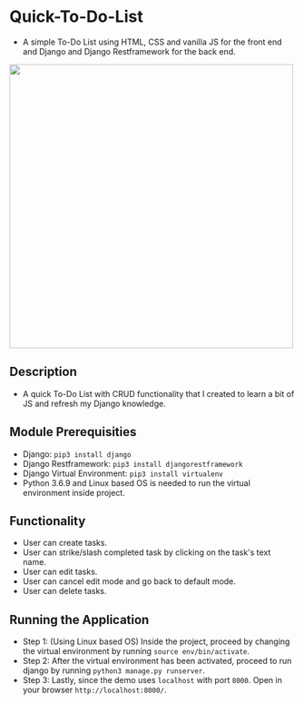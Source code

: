 # Quick-To-Do-List
- A simple To-Do List using HTML, CSS and vanilla JS for the front end and Django and Django Restframework for the back end.
<img src="https://user-images.githubusercontent.com/35089063/77045284-e109a680-698e-11ea-82ed-25e78b26b6cb.png" height="500">

## Description
- A quick To-Do List with CRUD functionality that I created to learn a bit of JS and refresh my Django knowledge.
## Module Prerequisities
- Django: `pip3 install django`
- Django Restframework: `pip3 install djangorestframework`
- Django Virtual Environment: `pip3 install virtualenv`
- Python 3.6.9 and Linux based OS is needed to run the virtual environment inside project. 
## Functionality
- User can create tasks.
- User can strike/slash completed task by clicking on the task's text name.
- User can edit tasks.
- User can cancel edit mode and go back to default mode.
- User can delete tasks.
## Running the Application
- Step 1: (Using Linux based OS) Inside the project, proceed by changing the virtual environment by running `source env/bin/activate`.
- Step 2: After the virtual environment has been activated, proceed to run django by running `python3 manage.py runserver`.
- Step 3: Lastly, since the demo uses `localhost` with port `8000`. Open in your browser `http://localhost:8000/`.
